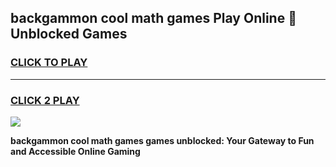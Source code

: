 
## backgammon cool math games Play Online 👋 Unblocked Games
<h3>
<a href="https://news.freeplayer.one?title=backgammon_cool_math_games&ref=17CMG">CLICK TO PLAY</a></h3>
<hr>

<h3>
<a href="https://news.freeplayer.one?title=backgammon_cool_math_games&ref=17CMG">CLICK 2 PLAY</a>
  
</h3>

<a href="https://news.freeplayer.one?title=backgammon_cool_math_games&ref=17CMG/"><img src="https://clearcache.store/games.png"></a>


**backgammon cool math games games unblocked: Your Gateway to Fun and Accessible Online Gaming**
